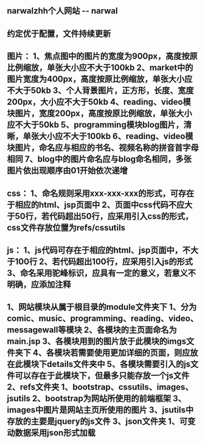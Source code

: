 narwalzhh个人网站 -- narwal
--------------------------------------------------------------------------------------
约定优于配置，文件持续更新
--------------------------------------------------------------------------------------
图片：
	1、焦点图中的图片的宽度为900px，高度按原比例缩放，单张大小应不大于100kb
	2、market中的图片宽度为400px，高度按原比例缩放，单张大小应不大于50kb
	3、个人背景图片，正方形，长度、宽度200px，大小应不大于50kb
	4、reading、video模块图片，宽度200px，高度按原比例缩放，单张大小应不大于50kb
	5、programming模块blog图片，清晰，单张大小应不大于100kb
	6、reading、video模块图片，命名应与相应的书名、视频名称的拼音首字母相同
	7、blog中的图片命名应与blog命名相同，多张图片依出现顺序由01开始依次递增
--------------------------------------------------------------------------------------
css：
	1、命名规则采用xxx-xxx-xxx的形式，可存在于相应的html、jsp页面中
	2、页面中css代码不应大于50行，若代码超出50行，应采用引入css的形式，css文件存放位置为refs/cssutils
--------------------------------------------------------------------------------------
js：
	1、js代码可存在于相应的html、jsp页面中，不大于100行
	2、若代码超出100行，应采用引入js的形式
	3、命名采用驼峰标识，应具有一定的意义，若意义不明确，应添加注释
--------------------------------------------------------------------------------------
1、网站模块从属于根目录的module文件夹下
	1、分为comic、music、programming、reading、video、messagewall等模块
	2、各模块的主页面命名为main.jsp
	3、各模块用到的图片放于此模块的imgs文件夹下
	4、各模块若需要使用更加详细的页面，则应放在此模块下details文件夹中
	5、各模块需要引入的js文件可以存在于此模块下，但最多只能存放一个js文件
2、refs文件夹
	1、bootstrap、cssutils、images、jsutils
	2、bootstrap为网站所使用的前端框架
	3、images中图片是网站主页所使用的图片
	3、jsutils中存放的主要是jquery的js文件
3、json文件夹
	1、可变动数据采用json形式加载
--------------------------------------------------------------------------------------
